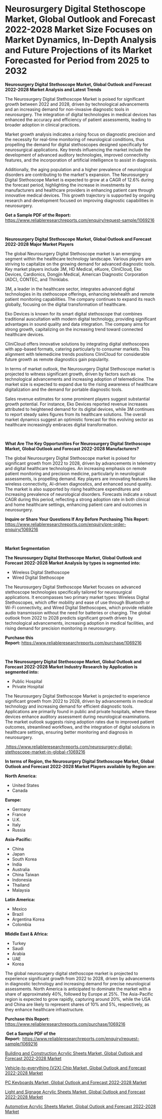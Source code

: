 <p><h1>Neurosurgery Digital Stethoscope Market, Global Outlook and Forecast 2022-2028 Market Size Focuses on Market Dynamics, In-Depth Analysis and Future Projections of its Market Forecasted for Period from 2025 to 2032</h1></p><p><strong>Neurosurgery Digital Stethoscope Market, Global Outlook and Forecast 2022-2028 Market Analysis and Latest Trends</strong></p>
<p><p>The Neurosurgery Digital Stethoscope Market is poised for significant growth between 2022 and 2028, driven by technological advancements and an increasing demand for non-invasive diagnostic tools in neurosurgery. The integration of digital technologies in medical devices has enhanced the accuracy and efficiency of patient assessments, leading to broader adoption in clinical practices. </p><p>Market growth analysis indicates a rising focus on diagnostic precision and the necessity for real-time monitoring of neurological conditions, thus propelling the demand for digital stethoscopes designed specifically for neurosurgical applications. Key trends influencing the market include the development of advanced auditory technologies, improved connectivity features, and the incorporation of artificial intelligence to assist in diagnosis.</p><p>Additionally, the aging population and a higher prevalence of neurological disorders are contributing to the market's expansion. The Neurosurgery Digital Stethoscope Market is expected to grow at a CAGR of 12.6% during the forecast period, highlighting the increase in investments by manufacturers and healthcare providers in enhancing patient care through innovative medical devices. This growth trajectory is supported by ongoing research and development focused on improving diagnostic capabilities in neurosurgery.</p></p>
<p><strong>Get a Sample PDF of the Report:&nbsp;</strong> <a href="https://www.reliableresearchreports.com/enquiry/request-sample/1069216?utm_campaign=13&utm_medium=2&utm_source=Github&utm_content=ia&utm_term=21032025&utm_id=neurosurgery-digital-stethoscope-market-global-outlook-and-forecast-2022-2028">https://www.reliableresearchreports.com/enquiry/request-sample/1069216</a></p>
<p>&nbsp;</p>
<p><strong>Neurosurgery Digital Stethoscope Market, Global Outlook and Forecast 2022-2028 Major Market Players</strong></p>
<p><p>The global Neurosurgery Digital Stethoscope market is an emerging segment within the healthcare technology landscape. Various players are striving to capitalize on the growing demand for advanced diagnostic tools. Key market players include 3M, HD Medical, eKuore, CliniCloud, Eko Devices, Cardionics, Dongjin Medical, American Diagnostic Corporation (ADC), CONTEC, and Thinklabs.</p><p>3M, a leader in the healthcare sector, integrates advanced digital technologies in its stethoscope offerings, enhancing telehealth and remote patient monitoring capabilities. The company continues to expand its reach globally, focusing on the digital transformation of healthcare.</p><p>Eko Devices is known for its smart digital stethoscope that combines traditional auscultation with modern digital technology, providing significant advantages in sound quality and data integration. The company aims for strong growth, capitalizing on the increasing trend toward connected healthcare devices.</p><p>CliniCloud offers innovative solutions by integrating digital stethoscopes with app-based formats, catering particularly to consumer markets. This alignment with telemedicine trends positions CliniCloud for considerable future growth as remote diagnostics gain popularity.</p><p>In terms of market outlook, the Neurosurgery Digital Stethoscope market is projected to witness significant growth, driven by factors such as technological advancements and increasing adoption of telemedicine. The market size is expected to expand due to the rising awareness of healthcare digitalization and the demand for portable diagnostic tools.</p><p>Sales revenue estimates for some prominent players suggest substantial growth potential. For instance, Eko Devices reported revenue increases attributed to heightened demand for its digital devices, while 3M continues to report steady sales figures from its healthcare solutions. The overall market dynamics suggest an optimistic forecast for this evolving sector as healthcare increasingly embraces digital transformation.</p></p>
<p>&nbsp;</p>
<p><strong>What Are The Key Opportunities For Neurosurgery Digital Stethoscope Market, Global Outlook and Forecast 2022-2028 Manufacturers?</strong></p>
<p><p>The global Neurosurgery Digital Stethoscope market is poised for significant growth from 2022 to 2028, driven by advancements in telemetry and digital healthcare technologies. An increasing emphasis on remote patient monitoring and precision medicine, particularly in neurological assessments, is propelling demand. Key players are innovating features like wireless connectivity, AI-driven diagnostics, and enhanced sound quality. The market is also supported by rising healthcare expenditures and increasing prevalence of neurological disorders. Forecasts indicate a robust CAGR during this period, reflecting a strong adoption rate in both clinical and home healthcare settings, enhancing patient care and outcomes in neurosurgery.</p></p>
<p><strong>Inquire or Share Your Questions If Any Before Purchasing This Report:</strong> <a href="https://www.reliableresearchreports.com/enquiry/pre-order-enquiry/1069216?utm_campaign=13&utm_medium=2&utm_source=Github&utm_content=ia&utm_term=21032025&utm_id=neurosurgery-digital-stethoscope-market-global-outlook-and-forecast-2022-2028">https://www.reliableresearchreports.com/enquiry/pre-order-enquiry/1069216</a></p>
<p>&nbsp;</p>
<p><strong>Market Segmentation</strong></p>
<p><strong>The Neurosurgery Digital Stethoscope Market, Global Outlook and Forecast 2022-2028 Market Analysis by types is segmented into:</strong></p>
<p><ul><li>Wireless Digital Stethoscope</li><li>Wired Digital Stethoscope</li></ul></p>
<p><p>The Neurosurgery Digital Stethoscope Market focuses on advanced stethoscope technologies specifically tailored for neurosurgical applications. It encompasses two primary market types: Wireless Digital Stethoscopes, which offer mobility and ease of use through Bluetooth or Wi-Fi connectivity, and Wired Digital Stethoscopes, which provide reliable audio transmission without the need for batteries or charging. The global outlook from 2022 to 2028 predicts significant growth driven by technological advancements, increasing adoption in medical facilities, and rising demand for precision monitoring in neurosurgery.</p></p>
<p><strong>Purchase this Report:&nbsp;</strong><a href="https://www.reliableresearchreports.com/purchase/1069216?utm_campaign=13&utm_medium=2&utm_source=Github&utm_content=ia&utm_term=21032025&utm_id=neurosurgery-digital-stethoscope-market-global-outlook-and-forecast-2022-2028">https://www.reliableresearchreports.com/purchase/1069216</a></p>
<p>&nbsp;</p>
<p><strong>The Neurosurgery Digital Stethoscope Market, Global Outlook and Forecast 2022-2028 Market Industry Research by Application is segmented into:</strong></p>
<p><ul><li>Public Hospital</li><li>Private Hospital</li></ul></p>
<p><p>The Neurosurgery Digital Stethoscope Market is projected to experience significant growth from 2022 to 2028, driven by advancements in medical technology and increasing demand for efficient diagnostic tools. Applications are primarily found in public and private hospitals, where these devices enhance auditory assessment during neurological examinations. The market outlook suggests rising adoption rates due to improved patient outcomes, streamlined workflows, and the integration of digital solutions in healthcare settings, ensuring better monitoring and diagnosis in neurosurgery.</p></p>
<p><a href="https://www.reliableresearchreports.com/neurosurgery-digital-stethoscope-market-in-global-r1069216?utm_campaign=13&utm_medium=2&utm_source=Github&utm_content=ia&utm_term=21032025&utm_id=neurosurgery-digital-stethoscope-market-global-outlook-and-forecast-2022-2028">&nbsp;https://www.reliableresearchreports.com/neurosurgery-digital-stethoscope-market-in-global-r1069216</a></p>
<p><strong>In terms of Region, the Neurosurgery Digital Stethoscope Market, Global Outlook and Forecast 2022-2028 Market Players available by Region are:</strong></p>
<p>
    <p> <strong> North America: </strong>
        <ul>
            <li>United States</li>
            <li>Canada</li>
        </ul>
        </p> 
    <p> <strong> Europe: </strong>
        <ul>
            <li>Germany</li>
            <li>France</li>
            <li>U.K.</li>
            <li>Italy</li>
            <li>Russia</li>
        </ul>
        </p> 
    <p> <strong> Asia-Pacific: </strong>
        <ul>
            <li>China</li>
            <li>Japan</li>
            <li>South Korea</li>
            <li>India</li>
            <li>Australia</li>
            <li>China Taiwan</li>
            <li>Indonesia</li>
            <li>Thailand</li>
            <li>Malaysia</li>
        </ul>
        </p> 
    <p> <strong> Latin America: </strong>
        <ul>
            <li>Mexico</li>
            <li>Brazil</li>
            <li>Argentina Korea</li>
            <li>Colombia</li>
        </ul>
        </p> 
    <p> <strong> Middle East & Africa: </strong>
        <ul>
            <li>Turkey</li>
            <li>Saudi</li>
            <li>Arabia</li>
            <li>UAE</li>
            <li>Korea</li>
        </ul>
    </p>
    </p>
<p><p>The global neurosurgery digital stethoscope market is projected to experience significant growth from 2022 to 2028, driven by advancements in diagnostic technology and increasing demand for precise neurological assessments. North America is anticipated to dominate the market with a share of approximately 40%, followed by Europe at 25%. The Asia-Pacific region is expected to grow rapidly, capturing around 20%, while the USA and China are likely to represent shares of 10% and 5%, respectively, as they enhance healthcare infrastructure.</p></p>
<p><strong>Purchase this Report: </strong><a href="https://www.reliableresearchreports.com/purchase/1069216?utm_campaign=13&utm_medium=2&utm_source=Github&utm_content=ia&utm_term=21032025&utm_id=neurosurgery-digital-stethoscope-market-global-outlook-and-forecast-2022-2028">https://www.reliableresearchreports.com/purchase/1069216</a></p>
<p>&nbsp;<strong>Get a Sample PDF of the Report:&nbsp;&nbsp;</strong><a href="https://www.reliableresearchreports.com/enquiry/request-sample/1069216?utm_campaign=13&utm_medium=2&utm_source=Github&utm_content=ia&utm_term=21032025&utm_id=neurosurgery-digital-stethoscope-market-global-outlook-and-forecast-2022-2028">https://www.reliableresearchreports.com/enquiry/request-sample/1069216</a></p>
<p><strong></strong></p>
<p><p><a href="https://github.com/sgroitrieu7f/Market-Research-Report-List-1/blob/main/building-and-construction-acrylic-sheets-market-global-outlook-and-forecast-2022-2028-market.md?utm_campaign=13&utm_medium=2&utm_source=Github&utm_content=ia&utm_term=21032025&utm_id=neurosurgery-digital-stethoscope-market-global-outlook-and-forecast-2022-2028">Building and Construction Acrylic Sheets Market, Global Outlook and Forecast 2022-2028 Market</a></p><p><a href="https://github.com/donsonjupa/Market-Research-Report-List-1/blob/main/vehicle-to-everything-v2x-chip-market-global-outlook-and-forecast-2022-2028-market.md?utm_campaign=13&utm_medium=2&utm_source=Github&utm_content=ia&utm_term=21032025&utm_id=neurosurgery-digital-stethoscope-market-global-outlook-and-forecast-2022-2028">Vehicle-to-everything (V2X) Chip Market, Global Outlook and Forecast 2022-2028 Market</a></p><p><a href="https://github.com/zhininzacher/Market-Research-Report-List-1/blob/main/pc-keyboards-market-global-outlook-and-forecast-2022-2028-market.md?utm_campaign=13&utm_medium=2&utm_source=Github&utm_content=ia&utm_term=21032025&utm_id=neurosurgery-digital-stethoscope-market-global-outlook-and-forecast-2022-2028">PC Keyboards Market, Global Outlook and Forecast 2022-2028 Market</a></p><p><a href="https://github.com/paullsiskec4/Market-Research-Report-List-1/blob/main/light-and-signage-acrylic-sheets-market-global-outlook-and-forecast-2022-2028-market.md?utm_campaign=13&utm_medium=2&utm_source=Github&utm_content=ia&utm_term=21032025&utm_id=neurosurgery-digital-stethoscope-market-global-outlook-and-forecast-2022-2028">Light and Signage Acrylic Sheets Market, Global Outlook and Forecast 2022-2028 Market</a></p><p><a href="https://github.com/roehrtizonov/Market-Research-Report-List-1/blob/main/automotive-acrylic-sheets-market-global-outlook-and-forecast-2022-2028-market.md?utm_campaign=13&utm_medium=2&utm_source=Github&utm_content=ia&utm_term=21032025&utm_id=neurosurgery-digital-stethoscope-market-global-outlook-and-forecast-2022-2028">Automotive Acrylic Sheets Market, Global Outlook and Forecast 2022-2028 Market</a></p></p>